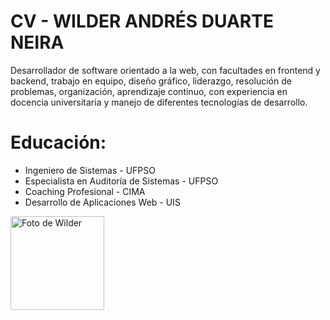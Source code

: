 # CV - WILDER ANDRÉS DUARTE NEIRA
Desarrollador de software orientado a la web, con facultades en frontend y backend, trabajo en equipo, diseño gráfico, liderazgo, resolución de problemas, organización, aprendizaje continuo, con experiencia en docencia universitaria y manejo de diferentes tecnologías de desarrollo.

# Educación:
* Ingeniero de Sistemas - UFPSO
* Especialista en Auditoría de Sistemas - UFPSO
* Coaching Profesional - CIMA
* Desarrollo de Aplicaciones Web - UIS

<img src="img/WilderDuarte.png" alt="Foto de Wilder" width="150px" height="150px"></img>